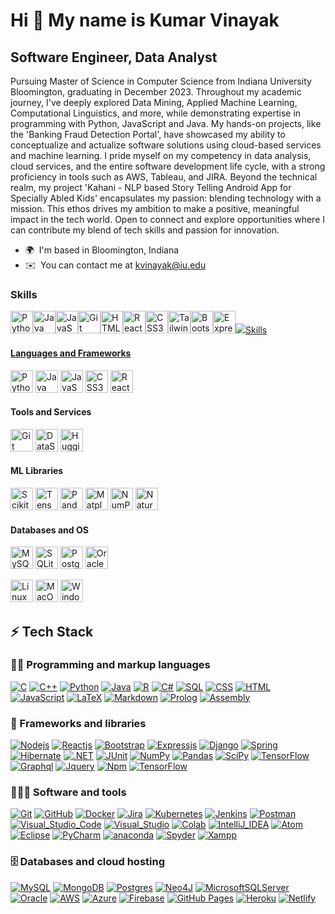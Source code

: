 Hi 👋 My name is Kumar Vinayak
==============================

Software Engineer, Data Analyst
-------------------------------

Pursuing Master of Science in Computer Science from Indiana University Bloomington, graduating in December 2023. Throughout my academic journey, I've deeply explored Data Mining, Applied Machine Learning, Computational Linguistics, and more, while demonstrating expertise in programming with Python, JavaScript and Java. My hands-on projects, like the 'Banking Fraud Detection Portal', have showcased my ability to conceptualize and actualize software solutions using cloud-based services and machine learning. I pride myself on my competency in data analysis, cloud services, and the entire software development life cycle, with a strong proficiency in tools such as AWS, Tableau, and JIRA. Beyond the technical realm, my project 'Kahani - NLP based Story Telling Android App for Specially Abled Kids' encapsulates my passion: blending technology with a mission. This ethos drives my ambition to make a positive, meaningful impact in the tech world. Open to connect and explore opportunities where I can contribute my blend of tech skills and passion for innovation.

* 🌍  I'm based in Bloomington, Indiana
* ✉️  You can contact me at [kvinayak@iu.edu](mailto:kvinayak@iu.edu)

### Skills


<p align="left">
<a href="https://www.python.org/" target="_blank" rel="noreferrer"><img src="https://raw.githubusercontent.com/danielcranney/readme-generator/main/public/icons/skills/python-colored.svg" width="36" height="36" alt="Python" /></a><a href="https://www.oracle.com/java/" target="_blank" rel="noreferrer"><img src="https://raw.githubusercontent.com/danielcranney/readme-generator/main/public/icons/skills/java-colored.svg" width="36" height="36" alt="Java" /></a><a href="https://developer.mozilla.org/en-US/docs/Web/JavaScript" target="_blank" rel="noreferrer"><img src="https://raw.githubusercontent.com/danielcranney/readme-generator/main/public/icons/skills/javascript-colored.svg" width="36" height="36" alt="JavaScript" /></a><a href="https://git-scm.com/" target="_blank" rel="noreferrer"><img src="https://raw.githubusercontent.com/danielcranney/readme-generator/main/public/icons/skills/git-colored.svg" width="36" height="36" alt="Git" /></a><a href="https://developer.mozilla.org/en-US/docs/Glossary/HTML5" target="_blank" rel="noreferrer"><img src="https://raw.githubusercontent.com/danielcranney/readme-generator/main/public/icons/skills/html5-colored.svg" width="36" height="36" alt="HTML5" /></a><a href="https://reactjs.org/" target="_blank" rel="noreferrer"><img src="https://raw.githubusercontent.com/danielcranney/readme-generator/main/public/icons/skills/react-colored.svg" width="36" height="36" alt="React" /></a><a href="https://www.w3.org/TR/CSS/#css" target="_blank" rel="noreferrer"><img src="https://raw.githubusercontent.com/danielcranney/readme-generator/main/public/icons/skills/css3-colored.svg" width="36" height="36" alt="CSS3" /></a><a href="https://tailwindcss.com/" target="_blank" rel="noreferrer"><img src="https://raw.githubusercontent.com/danielcranney/readme-generator/main/public/icons/skills/tailwindcss-colored.svg" width="36" height="36" alt="TailwindCSS" /></a><a href="https://getbootstrap.com/" target="_blank" rel="noreferrer"><img src="https://raw.githubusercontent.com/danielcranney/readme-generator/main/public/icons/skills/bootstrap-colored.svg" width="36" height="36" alt="Bootstrap" /></a><a href="https://expressjs.com/" target="_blank" rel="noreferrer"><img src="https://raw.githubusercontent.com/danielcranney/readme-generator/main/public/icons/skills/express-colored-dark.svg" width="36" height="36" alt="Express" /></a><a href="https://www.mysql.com/" target="_blank" rel="noreferrer"><img src="https://raw.githubusercontent.com/danielcranney/rea…

### Skills

#### Languages and Frameworks
<p align="left">
  <a href="https://www.python.org/" target="_blank" rel="noreferrer"><img src="https://raw.githubusercontent.com/danielcranney/readme-generator/main/public/icons/skills/python-colored.svg" width="36" height="36" alt="Python" /></a>
  <a href="https://www.oracle.com/java/" target="_blank" rel="noreferrer"><img src="https://raw.githubusercontent.com/danielcranney/readme-generator/main/public/icons/skills/java-colored.svg" width="36" height="36" alt="Java" /></a>
  <a href="https://developer.mozilla.org/en-US/docs/Web/JavaScript" target="_blank" rel="noreferrer"><img src="https://raw.githubusercontent.com/danielcranney/readme-generator/main/public/icons/skills/javascript-colored.svg" width="36" height="36" alt="JavaScript" /></a>
  <a href="https://www.w3.org/TR/CSS/#css" target="_blank" rel="noreferrer"><img src="https://raw.githubusercontent.com/danielcranney/readme-generator/main/public/icons/skills/css3-colored.svg" width="36" height="36" alt="CSS3" /></a>
  <a href="https://reactjs.org/" target="_blank" rel="noreferrer"><img src="https://raw.githubusercontent.com/danielcranney/readme-generator/main/public/icons/skills/react-colored.svg" width="36" height="36" alt="ReactJS" /></a>
</p>

#### Tools and Services
<p align="left">
  <a href="https://git-scm.com/" target="_blank" rel="noreferrer"><img src="https://raw.githubusercontent.com/danielcranney/readme-generator/main/public/icons/skills/git-colored.svg" width="36" height="36" alt="Git" /></a>
  <a href="https://www.datastax.com/" target="_blank" rel="noreferrer"><img src="<ICON_URL>" width="36" height="36" alt="DataStax" /></a>
  <a href="https://huggingface.co/" target="_blank" rel="noreferrer"><img src="<ICON_URL>" width="36" height="36" alt="Hugging Face" /></a>
  <!-- Add icons for Docker, Hadoop, Tableau, AWS, Firebase, LangChain as per availability -->
</p>

#### ML Libraries
<p align="left">
  <a href="https://scikit-learn.org/" target="_blank" rel="noreferrer"><img src="<ICON_URL>" width="36" height="36" alt="Scikit-Learn" /></a>
  <a href="https://www.tensorflow.org/" target="_blank" rel="noreferrer"><img src="<ICON_URL>" width="36" height="36" alt="TensorFlow" /></a>
  <a href="https://pandas.pydata.org/" target="_blank" rel="noreferrer"><img src="<ICON_URL>" width="36" height="36" alt="Pandas" /></a>
  <a href="https://matplotlib.org/" target="_blank" rel="noreferrer"><img src="<ICON_URL>" width="36" height="36" alt="Matplotlib" /></a>
  <a href="https://numpy.org/" target="_blank" rel="noreferrer"><img src="<ICON_URL>" width="36" height="36" alt="NumPy" /></a>
  <a href="https://www.nltk.org/" target="_blank" rel="noreferrer"><img src="<ICON_URL>" width="36" height="36" alt="Natural Language Toolkit" /></a>
</p>

#### Databases and OS
<p align="left">
  <a href="https://www.mysql.com/" target="_blank" rel="noreferrer"><img src="<ICON_URL>" width="36" height="36" alt="MySQL" /></a>
  <a href="https://www.sqlite.org/" target="_blank" rel="noreferrer"><img src="<ICON_URL>" width="36" height="36" alt="SQLite" /></a>
  <a href="https://www.postgresql.org/" target="_blank" rel="noreferrer"><img src="<ICON_URL>" width="36" height="36" alt="PostgreSQL" /></a>
  <a href="https://www.oracle.com/database/" target="_blank" rel="noreferrer"><img src="<ICON_URL>" width="36" height="36" alt="Oracle DB" /></a>
</p>
<p align="left">
  <img src="https://raw.githubusercontent.com/danielcranney/readme-generator/main/public/icons/skills/linux-colored.svg" width="36" height="36" alt="Linux" />
  <img src="https://raw.githubusercontent.com/danielcranney/readme-generator/main/public/icons/skills/apple-colored.svg" width="36" height="36" alt="MacOS" />
  <img src="https://raw.githubusercontent.com/danielcranney/readme-generator/main/public/icons/skills/windows-colored.svg" width="36" height="36" alt="Windows" />
</p>

## ⚡ Tech Stack

### 👨‍💻 Programming and markup languages

<p>
    <a href="#"><img alt="C" src="https://custom-icon-badges.herokuapp.com/badge/C-03599C.svg?logo=c-in-hexagon&logoColor=white"></a>
    <a href="#"><img alt="C++" src="https://custom-icon-badges.herokuapp.com/badge/C++-9C033A.svg?logo=cpp2&logoColor=white"></a>
    <a href="#"><img alt="Python" src="https://img.shields.io/badge/Python-14354C.svg?logo=python&logoColor=white"></a>
    <a href="#"><img alt="Java" src="https://custom-icon-badges.herokuapp.com/badge/Java-007396.svg?logo=java&logoColor=white"></a>
    <a href="#"><img alt="R" src="https://img.shields.io/badge/R-276DC3.svg?logo=r&logoColor=white"></a>
    <a href="#"><img alt="C#" src="https://custom-icon-badges.herokuapp.com/badge/C%23-68217A.svg?logo=cs2&logoColor=white"></a>
    <a href="#"><img alt="SQL" src="https://custom-icon-badges.herokuapp.com/badge/SQL-025E8C.svg?logo=database&logoColor=white"></a>
    <a href="#"><img alt="CSS" src="https://img.shields.io/badge/CSS-1572B6.svg?logo=css3&logoColor=white"></a>
    <a href="#"><img alt="HTML" src="https://img.shields.io/badge/HTML-E34F26.svg?logo=html5&logoColor=white"></a>
    <a href="#"><img alt="JavaScript" src="https://img.shields.io/badge/JavaScript-F7DF1E.svg?logo=javascript&logoColor=black"></a>
    <a href="#"><img alt="LaTeX" src="https://img.shields.io/badge/LaTeX-008080.svg?logo=LaTeX&logoColor=white"></a>
    <a href="#"><img alt="Markdown" src="https://img.shields.io/badge/Markdown-000000.svg?logo=markdown&logoColor=white"></a>
    <a href="#"><img alt="Prolog" src="https://custom-icon-badges.herokuapp.com/badge/Prolog-E61B23.svg?logo=swi-prolog&logoColor=white"></a>
    <a href="#"><img alt="Assembly" src="https://custom-icon-badges.herokuapp.com/badge/Assembly-525252.svg?logo=asm-hex&logoColor=white"></a>
</p>

### 🧰 Frameworks and libraries

<p>
  	<a href="#"><img alt="Nodejs" src="https://img.shields.io/badge/Node.js-43853D.svg?logo=node.js&logoColor=white"></a>
    <a href="#"><img alt="Reactjs" src="https://img.shields.io/badge/React-20232a.svg?logo=react&logoColor=%2361DAFB"></a>
    <a href="#"><img alt="Bootstrap" src="https://img.shields.io/badge/Bootstrap-7952B3.svg?logo=bootstrap&logoColor=white"></a>
    <a href="#"><img alt="Expressjs" src="https://img.shields.io/badge/Express.js-404d59.svg?logo=express&logoColor=white"></a>
    <a href="#"><img alt="Django" src="https://img.shields.io/badge/Django-092E20?logo=Django&logoColor=white"></a>
    <a href="#"><img alt="Spring" src="https://img.shields.io/badge/Spring-6DB33F?logo=Spring&logoColor=white"></a>
    <a href="#"><img alt="Hibernate" src="https://img.shields.io/badge/Hibernate-59666C?&logo=Hibernate&logoColor=white"></a>
    <a href="#"><img alt=".NET" src="https://img.shields.io/badge/.NET-512BD4?logo=.NET&logoColor=white"></a>
    <a href="#"><img alt="JUnit" src="https://custom-icon-badges.herokuapp.com/badge/JUnit-25A162.svg?logo=check-circle&logoColor=white"></a>
    <a href="#"><img alt="NumPy" src="https://img.shields.io/badge/Numpy-013243.svg?logo=numpy&logoColor=white"></a>
    <a href="#"><img alt="Pandas" src="https://img.shields.io/badge/Pandas-150458.svg?logo=pandas&logoColor=white"></a>
    <a href="#"><img alt="SciPy" src="https://img.shields.io/badge/SciPy-654FF0?logo=SciPy&logoColor=white"></a>
    <a href="#"><img alt="TensorFlow" src="https://img.shields.io/badge/TensorFlow-FF6F00.svg?logo=TensorFlow&logoColor=white"></a>
    <a href="#"><img alt="Graphql" src="https://img.shields.io/badge/GraphQl-E10098?logo=Graphql&logoColor=white"></a>
    <a href="#"><img alt="Jquery" src="https://img.shields.io/badge/jQuery-0769AD?logo=Jquery&logoColor=white"></a>
    <a href="#"><img alt="Npm" src="https://img.shields.io/badge/npm-CB3837?logo=Npm&logoColor=white"></a>
    <a href="#"><img alt="TensorFlow" src="https://img.shields.io/badge/jQuery-0769AD?logo=Jquery&logoColor=white"></a>
    
</p>

### 🧑🏻‍💻 Software and tools

<p>
	  <a href="#"><img alt="Git" src="https://img.shields.io/badge/Git-F05032?logo=Git&logoColor=white"></a>
    <a href="#"><img alt="GitHub" src="https://img.shields.io/badge/GitHub-100000?logo=GitHub&logoColor=white"></a>
    <a href="#"><img alt="Docker" src="https://img.shields.io/badge/docker-%230db7ed.svg?&logo=docker&logoColor=white"></a>
    <a href="#"><img alt="Jira" src="https://img.shields.io/badge/jira-%230A0FFF.svg?logo=jira&logoColor=white"></a>
    <a href="#"><img alt="Kubernetes" src="https://img.shields.io/badge/kubernetes-%23326ce5.svg?logo=kubernetes&logoColor=white"></a>
    <a href="#"><img alt="Jenkins" src="https://img.shields.io/badge/jenkins-%232C5263.svg?logo=jenkins&logoColor=white"></a>
    <a href="#"><img alt="Postman" src="https://img.shields.io/badge/Postman-FF6C37?logo=Postman&logoColor=white"></a>
    <a href="#"><img alt="Visual_Studio_Code" src="https://img.shields.io/badge/Visual_Studio_Code-0078D4?logo=visual%20studio%20code&logoColor=white"></a>
    <a href="#"><img alt="Visual_Studio" src="https://custom-icon-badges.herokuapp.com/badge/Visual_Studio-5C2D91?logo=visual%20studio&logoColor=white"></a>
    <a href="#"><img alt="Colab" src="https://img.shields.io/badge/Colab-F9AB00?logo=googlecolab&logoColor=white"></a>
    <a href="#"><img alt="IntelliJ_IDEA" src="https://img.shields.io/badge/IntelliJ_IDEA-000000.svg?logo=intellij-idea&logoColor=white"></a>
    <a href="#"><img alt="Atom" src="https://img.shields.io/badge/Atom-66595C?logo=Atom&logoColor=white"></a>
    <a href="#"><img alt="Eclipse" src="https://img.shields.io/badge/Eclipse-2C2255?logo=eclipse&logoColor=white"></a>
    <a href="#"><img alt="PyCharm" src="https://img.shields.io/badge/PyCharm-000000.svg?logo=PyCharm&logoColor=white"></a>
    <a href="#"><img alt="anaconda" src="https://img.shields.io/badge/conda-342B029.svg?logo=anaconda&logoColor=white"></a>
    <a href="#"><img alt="Spyder" src="https://img.shields.io/badge/Spyder-FF0000?logo=spyder%20ide&logoColor=white"></a>
    <a href="#"><img alt="Xampp" src="https://img.shields.io/badge/Xampp-F37623?logo=xampp&logoColor=white"></a>
</p>

### 🗄️ Databases and cloud hosting

<p>
    <a href="#"><img alt="MySQL" src="https://img.shields.io/badge/MySQL-00f.svg?logo=mysql&logoColor=white"></a>
    <a href="#"><img alt="MongoDB" src ="https://img.shields.io/badge/MongoDB-4ea94b.svg?logo=mongodb&logoColor=white"></a>
    <a href="#"><img alt="Postgres" src ="https://img.shields.io/badge/postgres-%23316192.svg?logo=postgresql&logoColor=white"></a>
    <a href="#"><img alt="Neo4J" src ="https://img.shields.io/badge/Neo4j-008CC1?logo=neo4j&logoColor=white"></a>
    <a href="#"><img alt="MicrosoftSQLServer" src ="https://img.shields.io/badge/Microsoft%20SQL%20Server-CC2927?logo=microsoft%20sql%20server&logoColor=white"></a>
    <a href="#"><img alt="Oracle" src ="https://img.shields.io/badge/Oracle-F00000.svg?logo=oracle&logoColor=white"></a>
    <a href="#"><img alt="AWS" src="https://img.shields.io/badge/AWS-%23FF9900.svg?logo=amazon-aws&logoColor=white"></a>
    <a href="#"><img alt="Azure" src="https://img.shields.io/badge/azure-%230072C6.svg?logo=microsoftazure&logoColor=white"></a>
    <a href="#"><img alt="Firebase" src="https://img.shields.io/badge/firebase-%23039BE5.svg?logo=firebase&logoColor=white"></a>
    <a href="#"><img alt="GitHub Pages" src="https://img.shields.io/badge/GitHub%20Pages-327FC7.svg?logo=github&logoColor=white"></a>
    <a href="#"><img alt="Heroku" src="https://img.shields.io/badge/Heroku-430098.svg?logo=heroku&logoColor=white"></a>
    <a href="#"><img alt="Netlify" src="https://img.shields.io/badge/netlify-%23000000.svg?logo=netlify&logoColor=white"></a>
</p>

